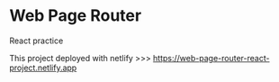 # Web Page Router 

React practice

This project deployed with netlify >>> https://web-page-router-react-project.netlify.app
